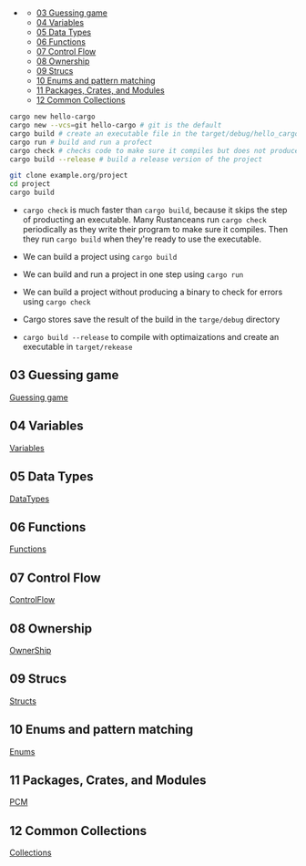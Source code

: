 #

- [](#)
  - [03 Guessing game](#03-guessing-game)
  - [04 Variables](#04-variables)
  - [05 Data Types](#05-data-types)
  - [06 Functions](#06-functions)
  - [07 Control Flow](#07-control-flow)
  - [08 Ownership](#08-ownership)
  - [09 Strucs](#09-strucs)
  - [10 Enums and pattern matching](#10-enums-and-pattern-matching)
  - [11 Packages, Crates, and Modules](#11-packages-crates-and-modules)
  - [12 Common Collections](#12-common-collections)

```sh
cargo new hello-cargo
cargo new --vcs=git hello-cargo # git is the default
cargo build # create an executable file in the target/debug/hello_cargo directory
cargo run # build and run a profect
cargo check # checks code to make sure it compiles but does not produce an executable
cargo build --release # build a release version of the project
```

```sh
git clone example.org/project
cd project
cargo build
```

- `cargo check` is much faster than `cargo build`, because it skips the step of producting an executable. Many Rustanceans run `cargo check` periodically as they write their program to make sure it compiles. Then they run `cargo build` when they're ready to use the executable.

- We can build a project using `cargo build`
- We can build and run a project in one step using `cargo run`
- We can build a project without producing a binary to check for errors using `cargo check`
- Cargo stores save the result of the build in the `targe/debug` directory
- `cargo build --release` to compile with optimaizations and create an executable in `target/rekease`

## 03 Guessing game

[Guessing game](./Guessing_game.md)

## 04 Variables

[Variables](./Variables.md)

## 05 Data Types

[DataTypes](./DataTypes.md)

## 06 Functions

[Functions](./Functions.md)

## 07 Control Flow

[ControlFlow](./ControlFlow.md)

## 08 Ownership

[OwnerShip](./OwnerShip.md)

## 09 Strucs

[Structs](./Struct.md)

## 10 Enums and pattern matching

[Enums](./Enums.md)

## 11 Packages, Crates, and Modules

[PCM](./PCM.md)

## 12 Common Collections

[Collections](./Collections.md)

